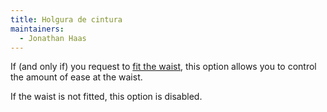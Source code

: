 ```yaml
---
title: Holgura de cintura
maintainers:
  - Jonathan Haas
---
```


If (and only if) you request to [fit the waist](/docs/designs/bibi/options/fitwaist), this option allows you to control the amount of ease at the waist.

If the waist is not fitted, this option is disabled.
